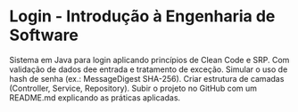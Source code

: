 # Login - Introdução à Engenharia de Software
Sistema em Java para login aplicando princípios de Clean Code e SRP.
Com validação de dados dee entrada e tratamento de exceção.
Simular o uso de hash de senha (ex.: MessageDigest SHA-256).
Criar estrutura de camadas (Controller, Service, Repository).
Subir o projeto no GitHub com um README.md explicando as práticas aplicadas.